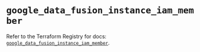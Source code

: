 # `google_data_fusion_instance_iam_member`

Refer to the Terraform Registry for docs: [`google_data_fusion_instance_iam_member`](https://registry.terraform.io/providers/hashicorp/google/5.40.0/docs/resources/data_fusion_instance_iam_member).
